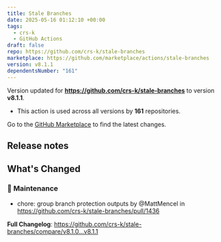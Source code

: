 ```yaml
---
title: Stale Branches
date: 2025-05-16 01:12:10 +00:00
tags:
  - crs-k
  - GitHub Actions
draft: false
repo: https://github.com/crs-k/stale-branches
marketplace: https://github.com/marketplace/actions/stale-branches
version: v8.1.1
dependentsNumber: "161"
---
```



Version updated for **https://github.com/crs-k/stale-branches** to version **v8.1.1**.
- This action is used across all versions by **161** repositories.

Go to the [GitHub Marketplace](https://github.com/marketplace/actions/stale-branches) to find the latest changes.

## Release notes

<!-- Release notes generated using configuration in .github/release.yml at main -->

## What's Changed
### 🧰 Maintenance
* chore: group branch protection outputs by @MattMencel in https://github.com/crs-k/stale-branches/pull/1436


**Full Changelog**: https://github.com/crs-k/stale-branches/compare/v8.1.0...v8.1.1
